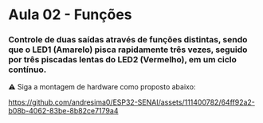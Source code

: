# Aula 02 - Funções

### Controle de duas saídas através de funções distintas, sendo que o LED1 (Amarelo) pisca rapidamente três vezes, seguido por três piscadas lentas do LED2 (Vermelho), em um ciclo contínuo. 
⚠️ Siga a montagem de hardware como proposto abaixo:

https://github.com/andresima0/ESP32-SENAI/assets/111400782/64ff92a2-b08b-4062-83be-8b82ce7179a4


